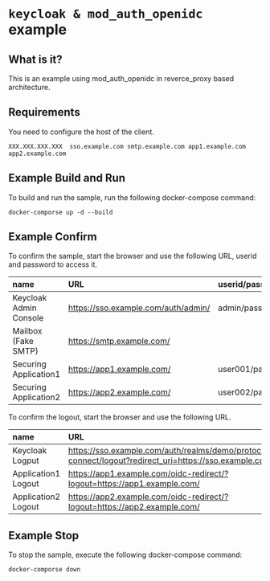 `keycloak & mod_auth_openidc` example
======================

What is it?
-----------

This is an example using mod_auth_openidc in reverce_proxy based architecture. 


Requirements
-----------

You need to configure the host of the client.

   ````
   XXX.XXX.XXX.XXX	sso.example.com smtp.example.com app1.example.com app2.example.com
   ````


Example Build and Run
-----------

To build and run the sample, run the following docker-compose command:

   ````
   docker-comporse up -d --build
   ````


Example Confirm
-----------

To confirm the sample, start the browser and use the following URL, userid and password to access it.

|name|URL|userid/passsword|
|:--|:--|:--|
|Keycloak Admin Console|https://sso.example.com/auth/admin/|admin/password|
|Mailbox (Fake SMTP)|https://smtp.example.com/|
|Securing Application1|https://app1.example.com/|user001/password|
|Securing Application2|https://app2.example.com/|user002/password|


To confirm the logout, start the browser and use the following URL.

|name|URL|
|:--|:--|
|Keycloak Logput|https://sso.example.com/auth/realms/demo/protocol/openid-connect/logout?redirect_uri=https://sso.example.com/|
|Application1 Logout|https://app1.example.com/oidc-redirect/?logout=https://app1.example.com/|
|Application2 Logout|https://app2.example.com/oidc-redirect/?logout=https://app2.example.com/|


Example Stop
-----------

To stop the sample, execute the following docker-compose command:

   ````
   docker-comporse down
   ````
